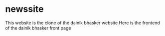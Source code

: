 # newssite
This website is the clone of the dainik bhasker website 
Here is the frontend of the dainik bhasker front page 
